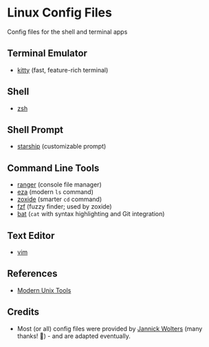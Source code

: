 # Linux Config Files

Config files for the shell and terminal apps

## Terminal Emulator

- [kitty](https://github.com/kovidgoyal/kitty) (fast, feature-rich terminal)

## Shell

- [zsh](https://en.wikipedia.org/wiki/Z_shell) 

## Shell Prompt

- [starship](https://github.com/starship/starship) (customizable prompt)

## Command Line Tools

- [ranger](https://github.com/ranger/ranger) (console file manager)
- [eza](https://github.com/eza-community/eza) (modern `ls` command)
- [zoxide](https://github.com/ajeetdsouza/zoxide) (smarter `cd` command)
- [fzf](https://github.com/junegunn/fzf) (fuzzy finder; used by zoxide)
- [bat](https://github.com/sharkdp/bat) (`cat` with syntax highlighting and Git integration)

## Text Editor

- [vim](https://github.com/vim/vim)

## References

- [Modern Unix Tools](https://github.com/ibraheemdev/modern-unix)

## Credits

- Most (or all) config files were provided by [Jannick Wolters](https://github.com/jawolters) (many thanks! 💙) - and are adapted eventually. 
